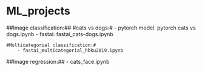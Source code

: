 # ML_projects #

##Image classification:##
    #cats vs dogs:#
        - pytorch model: pytorch cats vs dogs.ipynb
        - fastai: fastai_cats-dogs.ipynb
    
    #Multicategorial classification:#
        - fastai_multicategorial_hbku2019.ipynb
       
##Image regression:##
    - cats_face.ipynb
    
